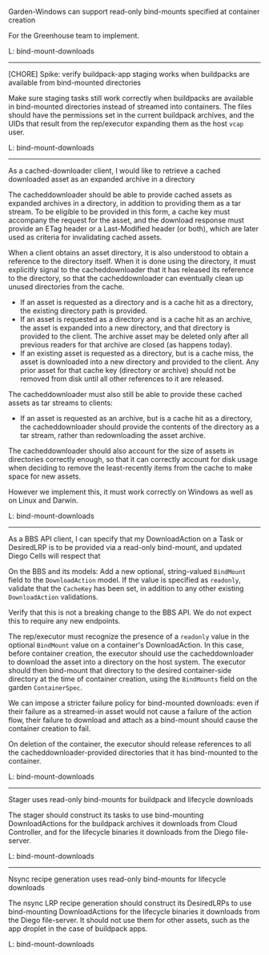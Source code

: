 Garden-Windows can support read-only bind-mounts specified at container creation

For the Greenhouse team to implement.


L: bind-mount-downloads

---

[CHORE] Spike: verify buildpack-app staging works when buildpacks are available from bind-mounted directories

Make sure staging tasks still work correctly when buildpacks are available in bind-mounted directories instead of streamed into containers. The files should have the permissions set in the current buildpack archives, and the UIDs that result from the rep/executor expanding them as the host `vcap` user.


L: bind-mount-downloads

---

As a cached-downloader client, I would like to retrieve a cached downloaded asset as an expanded archive in a directory


The cacheddownloader should be able to provide cached assets as expanded archives in a directory, in addition to providing them as a tar stream. To be eligible to be provided in this form, a cache key must accompany the request for the asset, and the download response must provide an ETag header or a Last-Modified header (or both), which are later used as criteria for invalidating cached assets.

When a client obtains an asset directory, it is also understood to obtain a reference to the directory itself. When it is done using the directory, it must explicitly signal to the cacheddownloader that it has released its reference to the directory, so that the cacheddownloader can eventually clean up unused directories from the cache.

- If an asset is requested as a directory and is a cache hit as a directory, the existing directory path is provided.
- If an asset is requested as a directory and is a cache hit as an archive, the asset is expanded into a new directory, and that directory is provided to the client. The archive asset may be deleted only after all previous readers for that archive are closed (as happens today).
- If an existing asset is requested as a directory, but is a cache miss, the asset is downloaded into a new directory and provided to the client. Any prior asset for that cache key (directory or archive) should not be removed from disk until all other references to it are released.

The cacheddownloader must also still be able to provide these cached assets as tar streams to clients:

- If an asset is requested as an archive, but is a cache hit as a directory, the cacheddownloader should provide the contents of the directory as a tar stream, rather than redownloading the asset archive.

The cacheddownloader should also account for the size of assets in directories correctly enough, so that it can correctly account for disk usage when deciding to remove the least-recently items from the cache to make space for new assets.

However we implement this, it must work correctly on Windows as well as on Linux and Darwin.


L: bind-mount-downloads

---

As a BBS API client, I can specify that my DownloadAction on a Task or DesiredLRP is to be provided via a read-only bind-mount, and updated Diego Cells will respect that

On the BBS and its models: Add a new optional, string-valued `BindMount` field to the `DownloadAction` model. If the value is specified as `readonly`, validate that the `CacheKey` has been set, in addition to any other existing `DownloadAction` validations.

Verify that this is not a breaking change to the BBS API. We do not expect this to require any new endpoints.

The rep/executor must recognize the presence of a `readonly` value in the optional `BindMount` value on a container's DownloadAction. In this case, before container creation, the executor should use the cacheddownloader to download the asset into a directory on the host system. The executor should then bind-mount that directory to the desired container-side directory at the time of container creation, using the `BindMounts` field on the garden `ContainerSpec`.

We can impose a stricter failure policy for bind-mounted downloads: even if their failure as a streamed-in asset would not cause a failure of the action flow, their failure to download and attach as a bind-mount should cause the container creation to fail.

On deletion of the container, the executor should release references to all the cacheddownloader-provided directories that it has bind-mounted to the container.


L: bind-mount-downloads

---

Stager uses read-only bind-mounts for buildpack and lifecycle downloads

The stager should construct its tasks to use bind-mounting DownloadActions for the buildpack archives it downloads from Cloud Controller, and for the lifecycle binaries it downloads from the Diego file-server.


L: bind-mount-downloads

---

Nsync recipe generation uses read-only bind-mounts for lifecycle downloads

The nsync LRP recipe generation should construct its DesiredLRPs to use bind-mounting DownloadActions for the lifecycle binaries it downloads from the Diego file-server. It should not use them for other assets, such as the app droplet in the case of buildpack apps.


L: bind-mount-downloads

